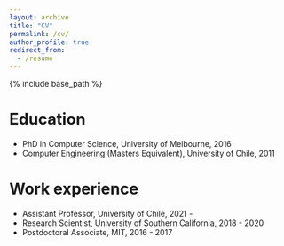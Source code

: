 ```yaml
---
layout: archive
title: "CV"
permalink: /cv/
author_profile: true
redirect_from:
  - /resume
---
```


{% include base_path %}

Education
======
* PhD in Computer Science, University of Melbourne, 2016
* Computer Engineering (Masters Equivalent), University of Chile, 2011


Work experience
======
* Assistant Professor, University of Chile, 2021 - 
* Research Scientist, University of Southern California, 2018 - 2020
* Postdoctoral Associate, MIT, 2016 - 2017
  
<!--- 
Comment

Publications
======
  <ul>{% for post in site.publications %}
    {% include archive-single-cv.html %}
  {% endfor %}</ul>
  
Talks
======
  <ul>{% for post in site.talks %}
    {% include archive-single-talk-cv.html %}
  {% endfor %}</ul>
  
Teaching
======
  <ul>{% for post in site.teaching %}
    {% include archive-single-cv.html %}
  {% endfor %}</ul>
  
Service and leadership
======
* Currently signed in to 43 different slack teams

-->
